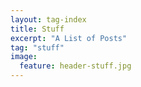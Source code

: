 ```yaml
---
layout: tag-index
title: Stuff
excerpt: "A List of Posts"
tag: "stuff"
image:
  feature: header-stuff.jpg
---
```

